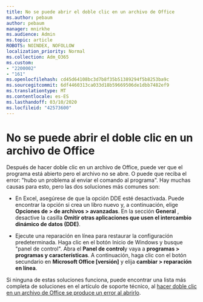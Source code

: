 ```yaml
---
title: No se puede abrir el doble clic en un archivo de Office
ms.author: pebaum
author: pebaum
manager: mnirkhe
ms.audience: Admin
ms.topic: article
ROBOTS: NOINDEX, NOFOLLOW
localization_priority: Normal
ms.collection: Adm_O365
ms.custom:
- "2200002"
- "161"
ms.openlocfilehash: cd45d64108bc3d7b8f35b51389294f5b8253ba9c
ms.sourcegitcommit: 6df4460313ca033d18b59669506de1dbb7482ef9
ms.translationtype: MT
ms.contentlocale: es-ES
ms.lasthandoff: 03/10/2020
ms.locfileid: "42573600"
---
```

# <a name="double-clicking-an-office-file-fails-to-open-it"></a>No se puede abrir el doble clic en un archivo de Office

Después de hacer doble clic en un archivo de Office, puede ver que el programa está abierto pero el archivo no se abre. O puede que reciba el error: "hubo un problema al enviar el comando al programa". Hay muchas causas para esto, pero las dos soluciones más comunes son:

- En Excel, asegúrese de que la opción DDE esté desactivada. Puede encontrar la opción si crea un libro nuevo y, a continuación, elige **Opciones de > de archivos > avanzadas**. En la sección **General** , desactive la casilla **Omitir otras aplicaciones que usen el intercambio dinámico de datos (DDE)**.

- Ejecute una reparación en línea para restaurar la configuración predeterminada. Haga clic en el botón Inicio de Windows y busque "panel de control". Abra el **Panel de control**y vaya a **programas > programas y características**. A continuación, haga clic con el botón secundario en **Microsoft Office [versión]** y elija **cambiar > reparación en línea**.

Si ninguna de estas soluciones funciona, puede encontrar una lista más completa de soluciones en el artículo de soporte técnico, al [hacer doble clic en un archivo de Office se produce un error al abrirlo](https://support.office.com/article/Double-clicking-an-Office-file-fails-to-open-it-1e9c0ad9-34c8-4440-a42e-d30186b29ed6).
